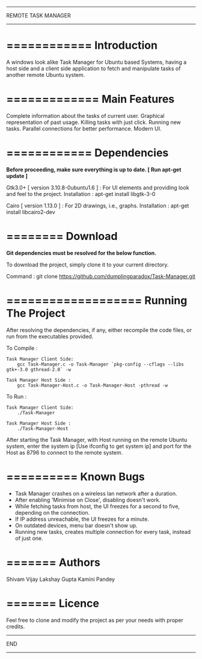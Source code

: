 *******************
REMOTE TASK MANAGER
*******************


============
Introduction
============

A windows look alike Task Manager for Ubuntu based Systems, having a host side and a client side application to fetch and manipulate tasks of another remote Ubuntu system.


=============
Main Features
=============

Complete information about the tasks of current user.
Graphical representation of past usage.
Killing tasks with just click.
Running new tasks.
Parallel connections for better performance.
Modern UI.


============
Dependencies
============

**Before proceeding, make sure everything is up to date. [ Run apt-get update ]**

Gtk3.0+ [ version 3.10.8-0ubuntu1.6 ] : For UI elements and providing look and feel to the project.
Installation : apt-get install libgtk-3-0

Cairo [ version 1.13.0 ] : For 2D drawings, i.e., graphs.
Installation : apt-get install libcairo2-dev


========
Download
========

**Git dependencies must be resolved for the below function.**

To download the project, simply clone it to your current directory.

Command :
	git clone https://github.com/dumplingparadox/Task-Manager.git


===================
Running The Project
===================

After resolving the dependencies, if any, either recompile the code files, or run from the executables provided.

To Compile :

	Task Manager Client Side:
		gcc Task-Manager.c -o Task-Manager `pkg-config --cflags --libs gtk+-3.0 gthread-2.0` -w

	Task Manager Host Side :
		gcc Task-Manager-Host.c -o Task-Manager-Host -pthread -w

To Run :

	Task Manager Client Side:
		./Task-Manager

	Task Manager Host Side :
		./Task-Manager-Host

After starting the Task Manager, with Host running on the remote Ubuntu system, enter the system ip [Use ifconfig to get system ip] and port for the Host as 8796 to connect to the remote system.

==========
Known Bugs
==========

* Task Manager crashes on a wireless lan network after a duration.
* After enabling 'Minimise on Close', disabling doesn't work.
* While fetching tasks from host, the UI freezes for a second to five, depending on the connection.
* If IP address unreachable, the UI freezes for a minute.
* On outdated devices, menu bar doesn't show up.
* Running new tasks, creates multiple connection for every task, instead of just one.


=======
Authors
=======

Shivam Vijay
Lakshay Gupta
Kamini Pandey

=======
Licence
=======

Feel free to clone and modify the project as per your needs with proper credits.

***
END
***
